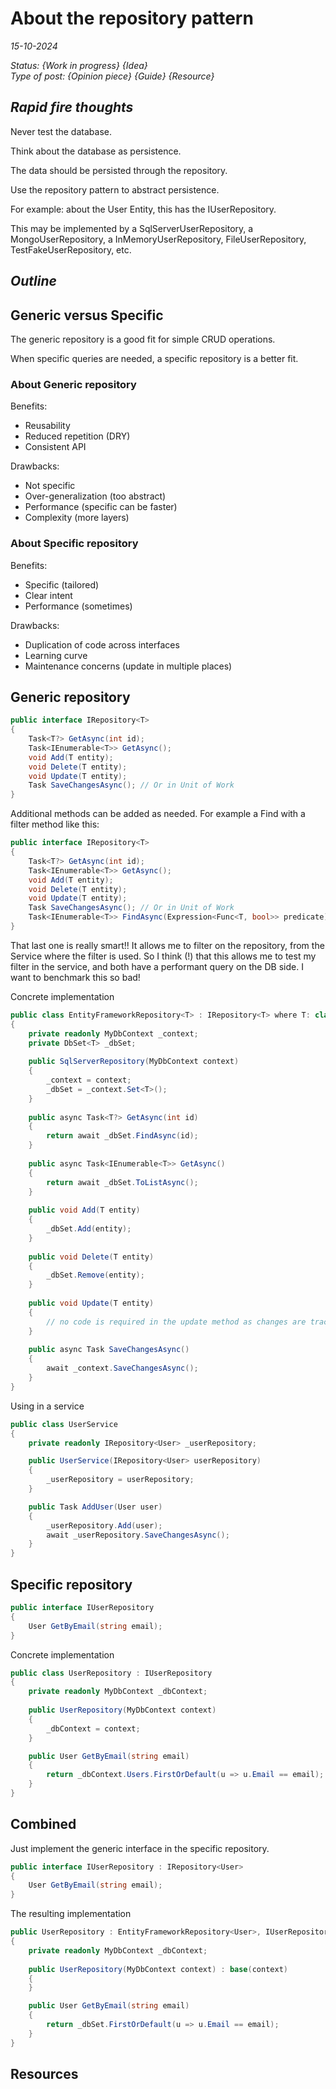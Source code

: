 # About the repository pattern

*15-10-2024*

_Status: {Work in progress} {Idea}_  
_Type of post: {Opinion piece} {Guide} {Resource}_

## *Rapid fire thoughts*

Never test the database.

Think about the database as persistence.

The data should be persisted through the repository.

Use the repository pattern to abstract persistence.

For example: about the User Entity, this has the IUserRepository.

This may be implemented by a SqlServerUserRepository, a MongoUserRepository, a InMemoryUserRepository, FileUserRepository, TestFakeUserRepository, etc.


## *Outline*

## Generic versus Specific

The generic repository is a good fit for simple CRUD operations.

When specific queries are needed, a specific repository is a better fit.

### About Generic repository

Benefits:
- Reusability
- Reduced repetition (DRY)
- Consistent API

Drawbacks:
- Not specific
- Over-generalization (too abstract)
- Performance (specific can be faster)
- Complexity (more layers)

### About Specific repository

Benefits:
- Specific (tailored)
- Clear intent
- Performance (sometimes)

Drawbacks:
- Duplication of code across interfaces
- Learning curve
- Maintenance concerns (update in multiple places)



## Generic repository

```csharp
public interface IRepository<T>
{
    Task<T?> GetAsync(int id);
    Task<IEnumerable<T>> GetAsync();
    void Add(T entity);
    void Delete(T entity);
    void Update(T entity);
    Task SaveChangesAsync(); // Or in Unit of Work
}
```

Additional methods can be added as needed. For example a Find with a filter method like this:

```csharp
public interface IRepository<T>
{
    Task<T?> GetAsync(int id);
    Task<IEnumerable<T>> GetAsync();
    void Add(T entity);
    void Delete(T entity);
    void Update(T entity);
    Task SaveChangesAsync(); // Or in Unit of Work
    Task<IEnumerable<T>> FindAsync(Expression<Func<T, bool>> predicate);
}
```

That last one is really smart!! It allows me to filter on the repository, from the Service where the filter is used.
So I think (!) that this allows me to test my filter in the service, and both have a performant query on the DB side. I want to benchmark this so bad!


Concrete implementation

```csharp
public class EntityFrameworkRepository<T> : IRepository<T> where T: class
{
    private readonly MyDbContext _context;
    private DbSet<T> _dbSet;
    
    public SqlServerRepository(MyDbContext context)
    {
        _context = context;
        _dbSet = _context.Set<T>();
    }
    
    public async Task<T?> GetAsync(int id)
    {
        return await _dbSet.FindAsync(id);
    }
    
    public async Task<IEnumerable<T>> GetAsync()
    {
        return await _dbSet.ToListAsync();
    }
    
    public void Add(T entity)
    {
        _dbSet.Add(entity);
    }
    
    public void Delete(T entity)
    {
        _dbSet.Remove(entity);
    }
    
    public void Update(T entity)
    {
        // no code is required in the update method as changes are tracked by the context
    }
    
    public async Task SaveChangesAsync()
    {
        await _context.SaveChangesAsync();
    }
}
```

Using in a service

```csharp
public class UserService
{
    private readonly IRepository<User> _userRepository;

    public UserService(IRepository<User> userRepository)
    {
        _userRepository = userRepository;
    }

    public Task AddUser(User user)
    {
        _userRepository.Add(user);
        await _userRepository.SaveChangesAsync();
    }
}
```

## Specific repository

```csharp
public interface IUserRepository
{
    User GetByEmail(string email);
}
```

Concrete implementation

```csharp
public class UserRepository : IUserRepository
{
    private readonly MyDbContext _dbContext;
    
    public UserRepository(MyDbContext context)
    {
        _dbContext = context;
    }

    public User GetByEmail(string email)
    {
        return _dbContext.Users.FirstOrDefault(u => u.Email == email);
    }
}
```

## Combined

Just implement the generic interface in the specific repository.

```csharp
public interface IUserRepository : IRepository<User>
{
    User GetByEmail(string email);
}
```


The resulting implementation

```csharp
public UserRepository : EntityFrameworkRepository<User>, IUserRepository
{
    private readonly MyDbContext _dbContext;
    
    public UserRepository(MyDbContext context) : base(context)
    {
    }

    public User GetByEmail(string email)
    {
        return _dbSet.FirstOrDefault(u => u.Email == email);
    }
}
```






## Resources
